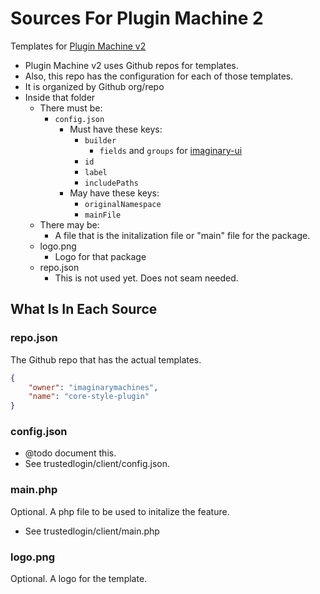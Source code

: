 # Sources For Plugin Machine 2


Templates for [Plugin Machine v2](https://pluginmachine.com/wordpress-plugin-generator/)

- Plugin Machine v2 uses Github repos for templates.
- Also, this repo has the configuration for each of those templates.
- It is organized by Github org/repo
- Inside that folder
    - There must be:
        - `config.json`
            - Must have these keys:
                - `builder`
                    - `fields` and `groups` for [imaginary-ui](https://github.com/imaginarymachines/imaginary-ui/blob/main/docs/config.md)
                - `id`
                - `label`
                - `includePaths`
            - May have these keys:
                - `originalNamespace`
                - `mainFile`
    - There may be:
        - A file that is the initalization file or "main" file for the package.
    - logo.png
        - Logo for that package
    - repo.json
        - This is not used yet. Does not seam needed.

## What Is In Each Source


### repo.json

The Github repo that has the actual templates.

```json
{
    "owner": "imaginarymachines",
    "name": "core-style-plugin"
}
```

### config.json


- @todo document this.
- See trustedlogin/client/config.json.

### main.php

Optional. A php file to be used to initalize the feature.

- See trustedlogin/client/main.php

### logo.png

Optional. A logo for the template.
